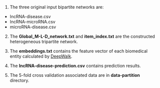 1. The three original input bipartite networks are:

- lncRNA-disease.csv
- lncRNA-microRNA.csv
- microRNA-disease.csv

2. The **Global_M-L-D_network.txt** and **item_index.txt** are the constructed heterogeneous tripartite network.

3. The **embeddings.txt** contains the feature vector of each biomedical entity calculated by [DeepWalk](https://github.com/phanein/deepwalk). 

4. The **lncRNA-disease-prediction.csv** contains prediction results.

5. The 5-fold cross validation associated data are in **data-partition** directory.
